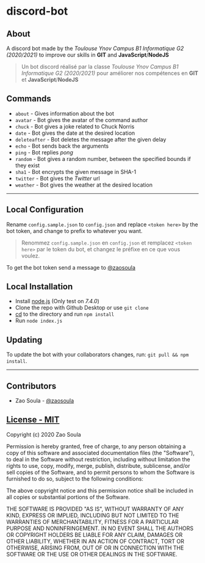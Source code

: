 # discord-bot
## About

A discord bot made by the *Toulouse Ynov Campus B1 Informatique G2 (2020/2021)* to improve our skills in **GIT** and **JavaScript**/**NodeJS** 

>Un bot discord réalisé par la classe *Toulouse Ynov Campus B1 Informatique G2
>(2020/2021)* pour améliorer nos compétences en **GIT** et **JavaScript**/**NodeJS**

## Commands
- `about` - Gives information about the bot
- `avatar` - Bot gives the avatar of the command author
- `chuck` - Bot gives a joke related to Chuck Norris
- `date` - Bot gives the date at the desired location
- `deleteafter` - Bot deletes the message after the given delay
- `echo` - Bot sends back the arguments
- `ping` - Bot replies *pong*
- `random` - Bot gives a random number, between the specified bounds if they exist
- `sha1` - Bot encrypts the given message in SHA-1
- `twitter` - Bot gives the *Twitter* url
- `weather` - Bot gives the weather at the desired location

---

## Local Configuration

Rename `config.sample.json` to `config.json` and replace `<token here>` by the bot token, and change to prefix to whatever you want. 

> Renommez `config.sample.json` en `config.json` et remplacez `<token here>` par
> le token du bot, et changez le préfixe en ce que vous voulez.

To get the bot token send a message to [@zaosoula](https://github.com/zaosoula)

## Local Installation

- Install [node.js](https://nodejs.org/en/) (Only test on *7.4.0*)
- Clone the repo with Github Desktop or use ``git clone``
- [cd](https://en.wikipedia.org/wiki/Cd_%28command%29) to the directory and run `npm install`
- Run `node index.js`

## Updating

To update the bot with your collaborators changes, run: `git pull && npm install`.

---


## Contributors

- Zao Soula  - [@zaosoula](https://github.com/zaosoula)

## [License - MIT](LICENSE)

Copyright (c) 2020 Zao Soula

Permission is hereby granted, free of charge, to any person obtaining a copy
of this software and associated documentation files (the "Software"), to deal
in the Software without restriction, including without limitation the rights
to use, copy, modify, merge, publish, distribute, sublicense, and/or sell
copies of the Software, and to permit persons to whom the Software is
furnished to do so, subject to the following conditions:

The above copyright notice and this permission notice shall be included in all
copies or substantial portions of the Software.

THE SOFTWARE IS PROVIDED "AS IS", WITHOUT WARRANTY OF ANY KIND, EXPRESS OR
IMPLIED, INCLUDING BUT NOT LIMITED TO THE WARRANTIES OF MERCHANTABILITY,
FITNESS FOR A PARTICULAR PURPOSE AND NONINFRINGEMENT. IN NO EVENT SHALL THE
AUTHORS OR COPYRIGHT HOLDERS BE LIABLE FOR ANY CLAIM, DAMAGES OR OTHER
LIABILITY, WHETHER IN AN ACTION OF CONTRACT, TORT OR OTHERWISE, ARISING FROM,
OUT OF OR IN CONNECTION WITH THE SOFTWARE OR THE USE OR OTHER DEALINGS IN THE
SOFTWARE.
